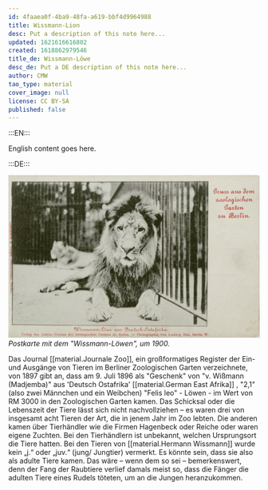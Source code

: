 ```yaml
---
id: 4faaea0f-4ba9-48fa-a619-bbf4d9964988
title: Wissmann-Lion
desc: Put a description of this note here...
updated: 1621616616802
created: 1618862979546
title_de: Wissmann-Löwe
desc_de: Put a DE description of this note here...
author: CMW
tao_type: material
cover_image: null
license: CC BY-SA
published: false
---
```


:::EN:::

English content goes here.

:::DE:::

![Postkarte mit einem Löwen in einem Käfig](images/cmw/Wissmann-lion.jpg)
_Postkarte mit dem "Wissmann-Löwen", um 1900._

Das Journal [[material.Journale Zoo]], ein großformatiges Register der Ein- und Ausgänge von Tieren im Berliner Zoologischen Garten verzeichnete, von 1897 gibt an, dass am 9. Juli 1896 als "Geschenk" von "v. Wißmann (Madjemba)" aus 'Deutsch Ostafrika' [[material.German East Afrika]] , "2,1" (also zwei Männchen und ein Weibchen) "Felis leo" - Löwen - im Wert von RM 3000 in den Zoologischen Garten kamen. Das Schicksal oder die Lebenszeit der Tiere lässt sich  nicht nachvollziehen – es waren drei von insgesamt acht Tieren der Art, die in jenem Jahr im Zoo lebten. Die anderen kamen über Tierhändler wie die Firmen Hagenbeck oder Reiche oder waren eigene Zuchten. Bei den Tierhändlern ist unbekannt, welchen Ursprungsort die Tiere hatten. Bei den Tieren von [[material.Hermann Wissmann]] wurde kein „j.“ oder „juv.“ (jung/ Jungtier) vermerkt. Es könnte sein, dass sie also als adulte Tiere kamen. Das wäre – wenn dem so sei – bemerkenswert, denn der Fang der Raubtiere verlief damals meist so, dass die Fänger die adulten Tiere eines Rudels töteten, um an die Jungen heranzukommen.
